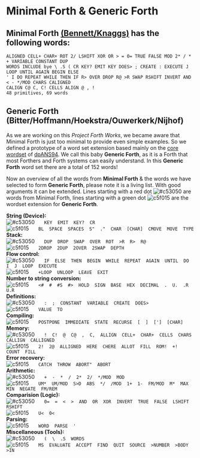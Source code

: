 # Minimal Forth & Generic Forth

## Minimal Forth [(Bennett/Knaggs)](http://www.euroforth.org/ef15/papers/knaggs.pdf) has the following words:
 
```
ALIGNED CELL+ CHAR+ ROT 2/ LSHIFT XOR OR > = 0= TRUE FALSE MOD 2* / * + VARIABLE CONSTANT DUP 
WORDS INCLUDE bye \ .S ( CR KEY? EMIT KEY DOES> ; CREATE : EXECUTE J LOOP UNTIL AGAIN BEGIN ELSE 
' I DO REPEAT WHILE THEN IF R> OVER DROP R@ >R SWAP RSHIFT INVERT AND < - */MOD CHARS CALIGNED 
CALIGN C@ C, C! CELLS ALIGN @ , ! 
48 primitives, 69 words
```

## Generic Forth (Bitter/Hoffmann/Hoekstra/Ouwerkerk/Nijhof)

As we are working on this *Project Forth Works*, we became aware that Minimal Forth is just too minimal to provide even simple examples. So we defined a prototype of a word set extension based mainly on the [core wordset](http://forth.sourceforge.net/std/dpans/dpans6.htm) of [dpANS94](http://www.openfirmware.info/data/docs/dpans94.pdf). We call this baby **Generic Forth**, as it is a Forth that most Forthers and Forth systems can easily understand.
In this **Generic Forth** word set there are a total of 152 words!

Now an overview of all the words from **Minimal Forth** & the words we have selected to form **Generic Forth**, please note it is a living list. With good arguments it can be extended. Lines starting with a red dot ![#c53050](https://via.placeholder.com/15/c53050/000000?text=+) are words from Minimal Forth, lines starting with a green dot ![c5f015](https://via.placeholder.com/15/c5f015/000000?text=+) are the wordset extension for **Generic Forth**.

**String (Device):**  
![#c53050](https://via.placeholder.com/15/c53050/000000?text=+)
`    KEY  EMIT  KEY?  CR  `  
![c5f015](https://via.placeholder.com/15/c5f015/000000?text=+)
`    BL  SPACE  SPACES  S"  ."  CHAR  [CHAR]  CMOVE  MOVE  TYPE  `  
**Stack:**  
![#c53050](https://via.placeholder.com/15/c53050/000000?text=+)
`    DUP  DROP  SWAP  OVER  ROT  >R  R>  R@  `  
![c5f015](https://via.placeholder.com/15/c5f015/000000?text=+)
`    2DROP  2DUP  2OVER  2SWAP  DEPTH  `  
**Flow control:**  
![#c53050](https://via.placeholder.com/15/c53050/000000?text=+)
`    IF  ELSE  THEN  BEGIN  WHILE  REPEAT  AGAIN  UNTIL  DO  I  J  LOOP  EXECUTE  `  
![c5f015](https://via.placeholder.com/15/c5f015/000000?text=+)
`    +LOOP  UNLOOP  LEAVE  EXIT  `  
**Number to string conversion:**  
![c5f015](https://via.placeholder.com/15/c5f015/000000?text=+)
`    <#  #  #S  #>  HOLD  SIGN  BASE  HEX  DECIMAL  .  U.  .R  U.R  `  
**Definitions:**  
![#c53050](https://via.placeholder.com/15/c53050/000000?text=+)
`    :  ;  CONSTANT  VARIABLE  CREATE  DOES>  `  
![c5f015](https://via.placeholder.com/15/c5f015/000000?text=+)
`    VALUE  TO  `  
**Compiling:**  
![c5f015](https://via.placeholder.com/15/c5f015/000000?text=+)
`    POSTPONE  IMMEDIATE  STATE  RECURSE  [  ]  [']  [CHAR]  `  
**Memory:**  
![#c53050](https://via.placeholder.com/15/c53050/000000?text=+)
`    !  C!  @  C@  ,  C,  ALLIGN  CELL+  CHAR+  CELLS  CHARS  CALLIGN  CALLIGNED  `  
![c5f015](https://via.placeholder.com/15/c5f015/000000?text=+)
`    2!  2@  ALLIGNED  HERE  CHERE  ALLOT  FILL  ROM!  +!  COUNT  FILL  `  
**Error recovery:**  
![c5f015](https://via.placeholder.com/15/c5f015/000000?text=+)
`    CATCH  THROW  ABORT"  ABORT  `  
**Arithmetic:**  
![#c53050](https://via.placeholder.com/15/c53050/000000?text=+)
`    +  -  *  /  2*  2/  */MOD  MOD  `  
![c5f015](https://via.placeholder.com/15/c5f015/000000?text=+)
`    UM*  UM/MOD  S>D  ABS  */  /MOD  1+  1-  FM/MOD  M*  MAX  MIN  NEGATE  FM/REM  `  
**Comparision (Logic):**  
![#c53050](https://via.placeholder.com/15/c53050/000000?text=+)
`    0=  =  <  >  AND  OR  XOR  INVERT  TRUE  FALSE  LSHIFT  RSHIFT  `  
![c5f015](https://via.placeholder.com/15/c5f015/000000?text=+)
`    U<  0<  `  
**Parsing:**  
![c5f015](https://via.placeholder.com/15/c5f015/000000?text=+)
`    WORD  PARSE  '  `  
**Miscellaneous (Tools):**  
![#c53050](https://via.placeholder.com/15/c53050/000000?text=+)
`    (  \  .S  WORDS  `  
![c5f015](https://via.placeholder.com/15/c5f015/000000?text=+)
`    MS  EVALUATE  ACCEPT  FIND  QUIT  SOURCE  >NUMBER  >BODY  >IN  `  
